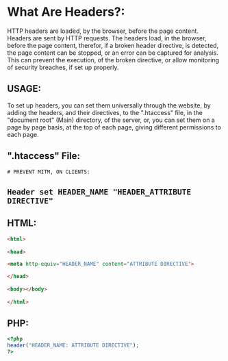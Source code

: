 # What Are Headers?:
HTTP headers are loaded, by the browser, before the page content. Headers are sent by HTTP requests. The headers load, in the browser, before the page content, therefor, if a broken header directive, is detected, the page content can be stopped, or an error can be captured for analysis. This can prevent the execution, of the broken directive, or allow monitoring of security breaches, if set up properly.

## USAGE:
To set up headers, you can set them universally through the website, by adding the headers, and their directives, to the ".htaccess" file, in the "document root" (Main) directory, of the server, or, you can set them on a page by page basis, at the top of each page, giving different permissions to each page.

## ".htaccess" File:

`# PREVENT MITM, ON CLIENTS:`

`Header set HEADER_NAME "HEADER_ATTRIBUTE DIRECTIVE"`
-

## HTML:
```html
<html>
  
<head>

<meta http-equiv="HEADER_NAME" content="ATTRIBUTE DIRECTIVE">

</head>
  
<body></body>
  
</html>
```

## PHP:
```php
<?php
header("HEADER_NAME: ATTRIBUTE DIRECTIVE");
?>
```
